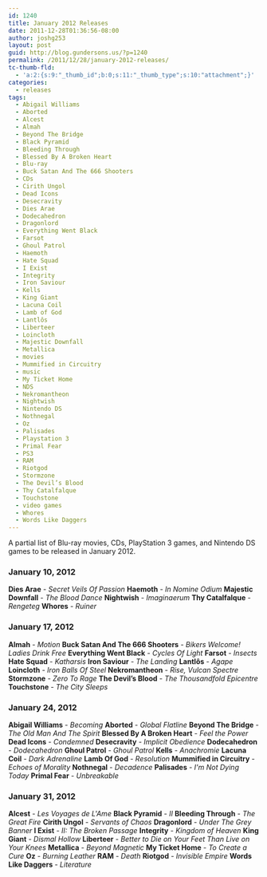 ```yaml
---
id: 1240
title: January 2012 Releases
date: 2011-12-28T01:36:56-08:00
author: joshg253
layout: post
guid: http://blog.gundersons.us/?p=1240
permalink: /2011/12/28/january-2012-releases/
tc-thumb-fld:
  - 'a:2:{s:9:"_thumb_id";b:0;s:11:"_thumb_type";s:10:"attachment";}'
categories:
  - releases
tags:
  - Abigail Williams
  - Aborted
  - Alcest
  - Almah
  - Beyond The Bridge
  - Black Pyramid
  - Bleeding Through
  - Blessed By A Broken Heart
  - Blu-ray
  - Buck Satan And The 666 Shooters
  - CDs
  - Cirith Ungol
  - Dead Icons
  - Desecravity
  - Dies Arae
  - Dodecahedron
  - Dragonlord
  - Everything Went Black
  - Farsot
  - Ghoul Patrol
  - Haemoth
  - Hate Squad
  - I Exist
  - Integrity
  - Iron Saviour
  - Kells
  - King Giant
  - Lacuna Coil
  - Lamb of God
  - Lantlôs
  - Liberteer
  - Loincloth
  - Majestic Downfall
  - Metallica
  - movies
  - Mummified in Circuitry
  - music
  - My Ticket Home
  - NDS
  - Nekromantheon
  - Nightwish
  - Nintendo DS
  - Nothnegal
  - Oz
  - Palisades
  - Playstation 3
  - Primal Fear
  - PS3
  - RAM
  - Riotgod
  - Stormzone
  - The Devil’s Blood
  - Thy Catalfalque
  - Touchstone
  - video games
  - Whores
  - Words Like Daggers
---
```

A partial list of Blu-ray movies, CDs, PlayStation 3 games, and Nintendo DS games to be released in January 2012.
<!--more-->

<h3>January 10, 2012</h3>

<strong>Dies Arae</strong> - <em>Secret Veils Of Passion</em>
<strong>Haemoth</strong> - <em>In Nomine Odium</em>
<strong>Majestic Downfall</strong> - <em>The Blood Dance</em>
<strong>Nightwish</strong> - <em>Imaginaerum</em>
<strong>Thy Catalfalque</strong> - <em>Rengeteg</em>
<strong>Whores</strong> - <em>Ruiner</em>

<h3>January 17, 2012</h3>

<strong>Almah</strong> - <em>Motion</em>
<strong>Buck Satan And The 666 Shooters</strong> - <em>Bikers Welcome! Ladies Drink Free</em>
<strong>Everything Went Black</strong> - <em>Cycles Of Light</em>
<strong>Farsot</strong> - <em>Insects</em>
<strong>Hate Squad</strong> - <em>Katharsis</em>
<strong>Iron Saviour</strong> - <em>The Landing</em>
<strong>Lantlôs</strong> - <em>Agape</em>
<strong>Loincloth</strong> - <em>Iron Balls Of Steel</em>
<strong>Nekromantheon</strong> - <em>Rise, Vulcan Spectre</em>
<strong>Stormzone</strong> - <em>Zero To Rage</em>
<strong>The Devil’s Blood</strong> - <em>The Thousandfold Epicentre</em>
<strong>Touchstone</strong> - <em>The City Sleeps</em>

<h3>January 24, 2012</h3>

<strong>Abigail Williams</strong> - <em>Becoming</em>
<strong>Aborted</strong> - <em>Global Flatline</em>
<strong>Beyond The Bridge</strong> - <em>The Old Man And The Spirit</em>
<strong>Blessed By A Broken Heart</strong> - <em>Feel the Power</em>
<strong>Dead Icons</strong> - <em>Condemned</em>
<strong>Desecravity</strong> - <em>Implicit Obedience</em>
<strong>Dodecahedron</strong> - <em>Dodecahedron</em>
<strong>Ghoul Patrol</strong> - <em>Ghoul Patrol</em>
<strong>Kells</strong> - <em>Anachromie</em>
<strong>Lacuna Coil</strong> - <em>Dark Adrenaline</em>
<strong>Lamb Of God</strong> - <em>Resolution</em>
<strong>Mummified in Circuitry</strong> - <em>Echoes of Morality</em>
<strong>Nothnegal</strong> - <em>Decadence</em>
<strong>Palisades</strong> - <em>I'm Not Dying Today</em>
<strong>Primal Fear</strong> - <em>Unbreakable</em>

<h3>January 31, 2012</h3>

<strong>Alcest</strong> - <em>Les Voyages de L'Ame</em>
<strong>Black Pyramid</strong> - <em>II</em>
<strong>Bleeding Through</strong> - <em>The Great Fire</em>
<strong>Cirith Ungol</strong> - <em>Servants of Chaos</em>
<strong>Dragonlord</strong> - <em>Under The Grey Banner</em>
<strong>I Exist</strong> - <em>II: The Broken Passage</em>
<strong>Integrity</strong> - <em>Kingdom of Heaven</em>
<strong>King Giant</strong> - <em>Dismal Hollow</em>
<strong>Liberteer</strong> - <em>Better to Die on Your Feet Than Live on Your Knees</em>
<strong>Metallica</strong> - <em>Beyond Magnetic</em>
<strong>My Ticket Home</strong> - <em>To Create a Cure</em>
<strong>Oz</strong> - <em>Burning Leather</em>
<strong>RAM</strong> - <em>Death</em>
<strong>Riotgod</strong> - <em>Invisible Empire</em>
<strong>Words Like Daggers</strong> - <em>Literature</em>